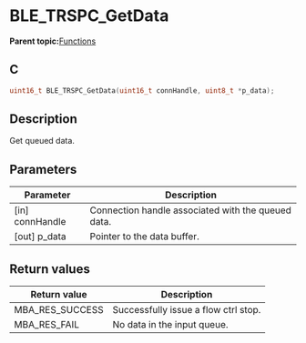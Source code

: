 # BLE\_TRSPC\_GetData

**Parent topic:**[Functions](GUID-867B4F56-BB72-4ABA-9615-955A27CDA38D.md)

## C

```c
uint16_t BLE_TRSPC_GetData(uint16_t connHandle, uint8_t *p_data);
```

## Description

Get queued data.

## Parameters

|Parameter|Description|
|---------|-----------|
|\[in\] connHandle|Connection handle associated with the queued data.|
|\[out\] p\_data|Pointer to the data buffer.|

## Return values

|Return value|Description|
|------------|-----------|
|MBA\_RES\_SUCCESS|Successfully issue a flow ctrl stop.|
|MBA\_RES\_FAIL|No data in the input queue.|

